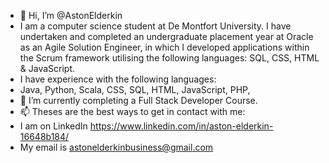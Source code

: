 - 👋 Hi, I’m @AstonElderkin
- I am a computer science student at De Montfort University. I have undertaken and completed an undergraduate placement year at Oracle as an Agile Solution Engineer, in which I developed applications within the Scrum framework utilising the following languages: SQL, CSS, HTML & JavaScript. 
- I have experience with the following languages:
- Java, Python, Scala, CSS, SQL, HTML, JavaScript, PHP, 
- 🌱 I’m currently completing a Full Stack Developer Course.
- 📫 Theses are the best ways to get in contact with me: 
- I am on LinkedIn https://www.linkedin.com/in/aston-elderkin-16648b184/ 
- My email is astonelderkinbusiness@gmail.com
